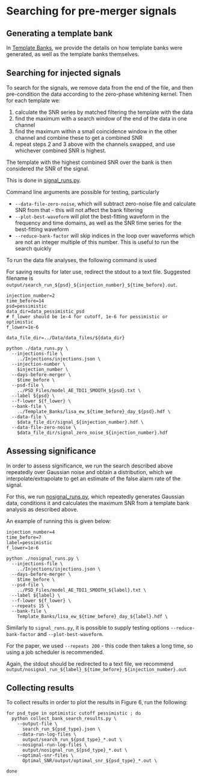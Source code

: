 # Searching for pre-merger signals

## Generating a template bank
In [Template Banks](Template_Banks/README.md), we provide the details on how template banks were generated, as well as the template banks themselves.

## Searching for injected signals
To search for the signals, we remove data from the end of the file, and then pre-condition the data according to the zero-phase whitening kernel.
Then for each template we:
1. calculate the SNR series by matched filtering the template with the data
2. find the maximum with a search window of the end of the data in one channel
3. find the maximum within a small coincidence window in the other channel and combine these to get a combined SNR
4. repeat steps 2 and 3 above with the channels swapped, and use whichever combined SNR is highest.

The template with the highest combined SNR over the bank is then considered *the* SNR of the signal.

This is done in [signal_runs.py](signal_runs.py).

Command line arguments are possible for testing, particularly 
- `--data-file-zero-noise`, which will subtract zero-noise file and calculate SNR from that - this will not affect the bank filtering
- `--plot-best-waveform` will plot the best-fitting waveform in the frequency and time domains, as well as the SNR time series for the best-fitting waveform
- `--reduce-bank-factor` will skip indices in the loop over waveforms which are not an integer multiple of this number. This is useful to run the search quickly

To run the data file analyses, the following command is used

For saving results for later use, redirect the stdout to a text file. Suggested filename is `output/search_run_${psd}_${injection_number}_${time_before}.out`.

```
injection_number=2
time_before=14
psd=pessimistic
data_dir=data_pessimistic_psd
# f_lower should be 1e-4 for cutoff, 1e-6 for pessimistic or optimistic
f_lower=1e-6

data_file_dir=../Data/data_files/${data_dir}

python ./data_runs.py \
  --injections-file \
    ../Injections/injections.json \
  --injection-number \
    $injection_number \
  --days-before-merger \
    $time_before \
  --psd-file \
    ../PSD_Files/model_AE_TDI1_SMOOTH_${psd}.txt \
  --label ${psd} \
  --f-lower ${f_lower} \
  --bank-file \
    ../Template_Banks/lisa_ew_${time_before}_day_${psd}.hdf \
  --data-file \
    $data_file_dir/signal_${injection_number}.hdf \
  --data-file-zero-noise \
    $data_file_dir/signal_zero_noise_${injection_number}.hdf
```

## Assessing significance
In order to assess significance, we run the search described above repeatedly over Gaussian noise and obtain a distribution, which we interpolate/extrapolate to get an estimate of the false alarm rate of the signal.

For this, we run [nosignal_runs.py](nosignal_runs.py), which repeatedly generates Gaussian data, conditions it and calculates the maximum SNR from a template bank analysis as described above.

An example of running this is given below:

```
injection_number=4
time_before=7
label=pessimistic
f_lower=1e-6

python ./nosignal_runs.py \
  --injections-file \
    ../Injections/injections.json \
  --days-before-merger \
    $time_before \
  --psd-file \
    ../PSD_Files/model_AE_TDI1_SMOOTH_${label}.txt \
  --label ${label} \
  --f-lower ${f_lower} \
  --repeats 15 \
  --bank-file \
    Template_Banks/lisa_ew_${time_before}_day_${label}.hdf \
```

Similarly to `signal_runs.py`, it is possible to supply testing options `--reduce-bank-factor` and `--plot-best-waveform`.

For the paper, we used `--repeats 200` - this code then takes a long time, so using a job scheduler is recommended.

Again, the stdout should be redirected to a text file, we recommend `output/nosignal_run_${label}_${time_before}_${injection_number}.out`

## Collecting results

To collect results in order to plot the results in Figure 6, run the following:

```
for psd_type in optimistic cutoff pessimistic ; do
  python collect_bank_search_results.py \
    --output-file \
      search_run_${psd_type}.json \
    --data-run-log-files \
      output/search_run_${psd_type}_*.out \
    --nosignal-run-log-files \
      output/nosignal_run_${psd_type}_*.out \
    --optimal-snr-files \
      Optimal_SNR/output/optimal_snr_${psd_type}_*.out \

done

```